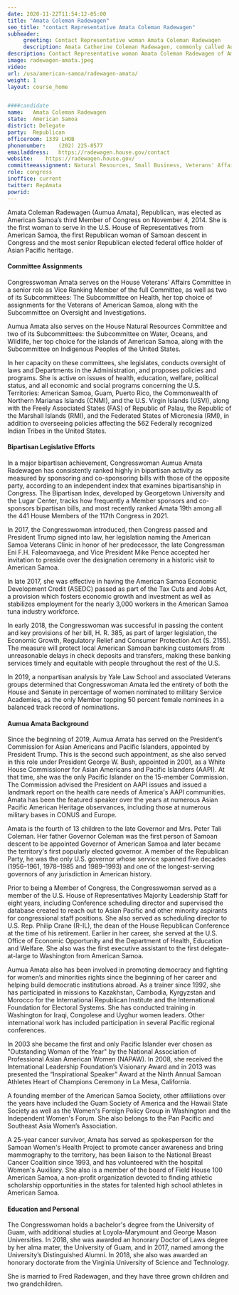 ```yaml
---
date: 2020-11-22T11:54:12-05:00
title: "Amata Coleman Radewagen"
seo_title: "contact Representative Amata Coleman Radewagen"
subheader:
     greeting: Contact Representative woman Amata Coleman Radewagen 
     description: Amata Catherine Coleman Radewagen, commonly called Aumua Amata, is an American Samoan politician who is the current delegate for the United States House of Representatives from American Samoa. Radewagen, a Republican, was elected on November 4, 2014, after defeating Democratic incumbent Eni Faleomavaega.
description: Contact Representative woman Amata Coleman Radewagen of American Samoa. Contact information for Amata Coleman Radewagen includes email address, phone number, and mailing address.
image: radewagen-amata.jpeg
video: 
url: /usa/american-samoa/radewagen-amata/
weight: 1
layout: course_home


####candidate
name:	Amata Coleman Radewagen
state:	American Samoa
district: Delegate
party:	Republican
officeroom:	1339 LHOB
phonenumber:	(202) 225-8577
emailaddress:	https://radewagen.house.gov/contact
website:	https://radewagen.house.gov/
committeeassignment: Natural Resources, Small Business, Veterans' Affairs
role: congress
inoffice: current
twitter: RepAmata
powrid: 
---
```


Amata Coleman Radewagen (Aumua Amata), Republican, was elected as American Samoa’s third Member of Congress on November 4, 2014.  She is the first woman to serve in the U.S. House of Representatives from American Samoa, the first Republican woman of Samoan descent in Congress and the most senior Republican elected federal office holder of Asian Pacific heritage.

#### Committee Assignments

Congresswoman Amata serves on the House Veterans’ Affairs Committee in a senior role as Vice Ranking Member of the full Committee, as well as two of its Subcommittees: The Subcommittee on Health, her top choice of assignments for the Veterans of American Samoa, along with the Subcommittee on Oversight and Investigations.


Aumua Amata also serves on the House Natural Resources Committee and two of its Subcommittees: the Subcommittee on Water, Oceans, and Wildlife, her top choice for the islands of American Samoa, along with the Subcommittee on Indigenous Peoples of the United States.


In her capacity on these committees, she legislates, conducts oversight of laws and Departments in the Administration, and proposes policies and programs. She is active on issues of health, education, welfare, political status, and all economic and social programs concerning the U.S. Territories: American Samoa, Guam, Puerto Rico, the Commonwealth of Northern Marianas Islands (CNMI), and the U.S. Virgin Islands (USVI), along with the Freely Associated States (FAS) of Republic of Palau, the Republic of the Marshall Islands (RMI), and the Federated States of Micronesia (RMI), in addition to overseeing policies affecting the 562 Federally recognized Indian Tribes in the United States.

#### Bipartisan Legislative Efforts
In a major bipartisan achievement, Congresswoman Aumua Amata Radewagen has consistently ranked highly in bipartisan activity as measured by sponsoring and co-sponsoring bills with those of the opposite party, according to an independent index that examines bipartisanship in Congress. The Bipartisan Index, developed by Georgetown University and the Lugar Center, tracks how frequently a Member sponsors and co-sponsors bipartisan bills, and most recently ranked Amata 19th among all the 441 House Members of the 117th Congress in 2021. 

In 2017, the Congresswoman introduced, then Congress passed and President Trump signed into law, her legislation naming the American Samoa Veterans Clinic in honor of her predecessor, the late Congressman Eni F.H. Faleomavaega, and Vice President Mike Pence accepted her invitation to preside over the designation ceremony in a historic visit to American Samoa.

In late 2017, she was effective in having the American Samoa Economic Development Credit (ASEDC) passed as part of the Tax Cuts and Jobs Act, a provision which fosters economic growth and investment as well as stabilizes employment for the nearly 3,000 workers in the American Samoa tuna industry workforce.

In early 2018, the Congresswoman was successful in passing the content and key provisions of her bill, H. R. 385, as part of larger legislation, the Economic Growth, Regulatory Relief and Consumer Protection Act (S. 2155). The measure will protect local American Samoan banking customers from unreasonable delays in check deposits and transfers, making these banking services timely and equitable with people throughout the rest of the U.S.

In 2019, a nonpartisan analysis by Yale Law School and associated Veterans groups determined that Congresswoman Amata led the entirety of both the House and Senate in percentage of women nominated to military Service Academies, as the only Member topping 50 percent female nominees in a balanced track record of nominations.

#### Aumua Amata Background
Since the beginning of 2019, Aumua Amata has served on the President’s Commission for Asian Americans and Pacific Islanders, appointed by President Trump. This is the second such appointment, as she also served in this role under President George W. Bush, appointed in 2001, as a White House Commissioner for Asian Americans and Pacific Islanders (AAPI). At that time, she was the only Pacific Islander on the 15-member Commission. The Commission advised the President on AAPI issues and issued a landmark report on the health care needs of America's AAPI communities. Amata has been the featured speaker over the years at numerous Asian Pacific American Heritage observances, including those at numerous military bases in CONUS and Europe.

Amata is the fourth of 13 children to the late Governor and Mrs. Peter Tali Coleman. Her father Governor Coleman was the first person of Samoan descent to be appointed Governor of American Samoa and later became the territory's first popularly elected governor. A member of the Republican Party, he was the only U.S. governor whose service spanned five decades (1956–1961, 1978–1985 and 1989–1993) and one of the longest-serving governors of any jurisdiction in American history.

Prior to being a Member of Congress, the Congresswoman served as a member of the U.S. House of Representatives Majority Leadership Staff for eight years, including Conference scheduling director and supervised the database created to reach out to Asian Pacific and other minority aspirants for congressional staff positions. She also served as scheduling director to U.S. Rep. Philip Crane (R-IL), the dean of the House Republican Conference at the time of his retirement. Earlier in her career, she served at the U.S. Office of Economic Opportunity and the Department of Health, Education and Welfare. She also was the first executive assistant to the first delegate-at-large to Washington from American Samoa.

Aumua Amata also has been involved in promoting democracy and fighting for women’s and minorities rights since the beginning of her career and helping build democratic institutions abroad.  As a trainer since 1992, she has participated in missions to Kazakhstan, Cambodia, Kyrgyzstan and Morocco for the International Republican Institute and the International Foundation for Electoral Systems. She has conducted training in Washington for Iraqi, Congolese and Uyghur women leaders. Other international work has included participation in several Pacific regional conferences.

In 2003 she became the first and only Pacific Islander ever chosen as "Outstanding Woman of the Year" by the National Association of Professional Asian American Women (NAPAW). In 2008, she received the International Leadership Foundation’s Visionary Award and in 2013 was presented the “Inspirational Speaker” Award at the Ninth Annual Samoan Athletes Heart of Champions Ceremony in La Mesa, California. 

A founding member of the American Samoa Society, other affiliations over the years have included the Guam Society of America and the Hawaii State Society as well as the Women's Foreign Policy Group in Washington and the Independent Women's Forum. She also belongs to the Pan Pacific and Southeast Asia Women’s Association.

A 25-year cancer survivor, Amata has served as spokesperson for the Samoan Women's Health Project to promote cancer awareness and bring mammography to the territory, has been liaison to the National Breast Cancer Coalition since 1993, and has volunteered with the hospital Women's Auxiliary. She also is a member of the board of Field House 100 American Samoa, a non-profit organization devoted to finding athletic scholarship opportunities in the states for talented high school athletes in American Samoa.

#### Education and Personal
The Congresswoman holds a bachelor's degree from the University of Guam, with additional studies at Loyola-Marymount and George Mason Universities. In 2018, she was awarded an honorary Doctor of Laws degree by her alma mater, the University of Guam, and in 2017, named among the University’s Distinguished Alumni. In 2018, she also was awarded an honorary doctorate from the Virginia University of Science and Technology.

She is married to Fred Radewagen, and they have three grown children and two grandchildren. 
